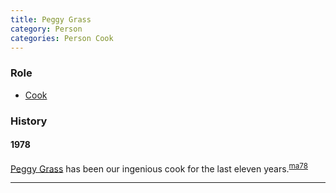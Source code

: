```yaml
---
title: Peggy Grass
category: Person
categories: Person Cook
---
```


### Role

* [Cook](Cook)

### History

#### 1978

[Peggy Grass](Peggy-Grass) has been our ingenious cook for the last eleven years.<sup>[ma78][]</sup>


---
[ma78]: Mountaineer-Annual#1978
